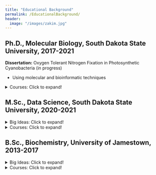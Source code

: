 ```yaml
---
title: "Educational Background"
permalink: /EducationalBackground/
header:
  image: "/images/zakim.jpg"
---
```




## Ph.D., Molecular Biology, South Dakota State University, 2017-2021
**Dissertation:** Oxygen Tolerant Nitrogen Fixation in Photosynthetic Cyanobacteria (in progress)
* Using molecular and bioinformatic techniques


<details>
  <summary>Courses: Click to expand!</summary>
While a Ph.D. is more about producing original and rigorous research, some of the classes I took that directly contributed to my research include
Next Generation Sequencing
Stat 736 - Bioinformatics
Advanced Molecular Biology
Bacteriology
Molecular Research Techniques
Biological Imaging
Seminar I and II
</details>


## M.Sc., Data Science, South Dakota State University, 2020-2021


<details>
  <summary>Big Ideas: Click to expand!</summary>
</details>
  

<details>
  <summary>Courses: Click to expand!</summary>
  
Stat 600
Stat 601 and 602
Operations Research
Time Series Analysis
Big Data Warehousing 
Data Mining
Stat 542
Non-parametric statistics
Predictive analytics
</details>

## B.Sc., Biochemistry, University of Jamestown, 2013-2017

<details>
  <summary>Big Ideas: Click to expand!</summary>


* Energy Minimization (increasing entropy)
    * Why does energy flow from a hot object to a cold object, why does breaking a bond release more energy than it takes to break, why does a protein have a specific conformation (plus or minus vibration)? 

* Networked Systems (delegation, safe-guards)
    * The 
    
 * Information (quantifiable measurements)
 
 * Rate of change (anticipating the future)
</details>


<details>
  <summary>Courses: Click to expand!</summary>

* Biochemistry I & II
    * Protein folding and metabolic cycles. Protein folding is a highly complex process (with secondary, tertiary, and quaternary conformations) that is vital to functional proteins (which allow us to live). The process is basically an energy minimization process that balances variables of hydrophobicity, hydrophilicity, polarity, hydrogen bonds, and van der waals forces amongst other forces. Metabolic cycles consider the network of proteins that work together to break down or buildup molecules for energy or 
    
* PChem I (Thermodynamics)

    * Partial differentials
    
* Calculus I & II

    * Derivatives and integrals, finding the velocity or acceleration or area under the curve.
 
* Physics I & II
 
 
* Organic Chem I & II

 Besides learning patterns of the periodic table for reactions, the concept that really sticks out to me is working backwards for planning. In this class it was planning a chemical synthesis, but this concept can be used elsewhere. Wheter constructing a house and working backward from the desired end product to ensure proper sequence or planning and executing project. 
 
* General Chemistry I & II
 
 
* Molecular Biology

 
* Cellular Biology

    * While this is a broad class covering 
 
 
* Genetics
 Heritability, probability, structural considerations of genetics.

* Anatomy and Physiology I & II
 

* General Biology I & II
  Everything. I also TA'd 

</details>
